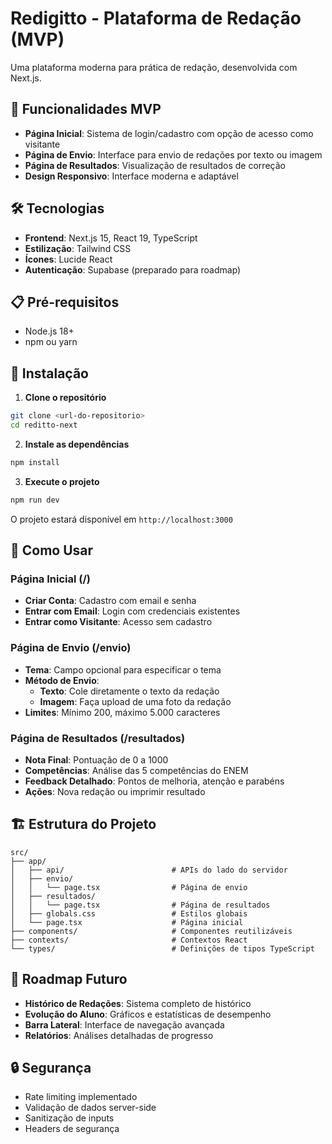# Redigitto - Plataforma de Redação (MVP)

Uma plataforma moderna para prática de redação, desenvolvida com Next.js.

## 🚀 Funcionalidades MVP

- **Página Inicial**: Sistema de login/cadastro com opção de acesso como visitante
- **Página de Envio**: Interface para envio de redações por texto ou imagem
- **Página de Resultados**: Visualização de resultados de correção
- **Design Responsivo**: Interface moderna e adaptável

## 🛠️ Tecnologias

- **Frontend**: Next.js 15, React 19, TypeScript
- **Estilização**: Tailwind CSS
- **Ícones**: Lucide React
- **Autenticação**: Supabase (preparado para roadmap)

## 📋 Pré-requisitos

- Node.js 18+ 
- npm ou yarn

## 🔧 Instalação

1. **Clone o repositório**
```bash
git clone <url-do-repositorio>
cd reditto-next
```

2. **Instale as dependências**
```bash
npm install
```

3. **Execute o projeto**
```bash
npm run dev
```

O projeto estará disponível em `http://localhost:3000`

## 📱 Como Usar

### Página Inicial (/)
- **Criar Conta**: Cadastro com email e senha
- **Entrar com Email**: Login com credenciais existentes
- **Entrar como Visitante**: Acesso sem cadastro

### Página de Envio (/envio)
- **Tema**: Campo opcional para especificar o tema
- **Método de Envio**: 
  - **Texto**: Cole diretamente o texto da redação
  - **Imagem**: Faça upload de uma foto da redação
- **Limites**: Mínimo 200, máximo 5.000 caracteres

### Página de Resultados (/resultados)
- **Nota Final**: Pontuação de 0 a 1000
- **Competências**: Análise das 5 competências do ENEM
- **Feedback Detalhado**: Pontos de melhoria, atenção e parabéns
- **Ações**: Nova redação ou imprimir resultado

## 🏗️ Estrutura do Projeto

```
src/
├── app/
│   ├── api/                        # APIs do lado do servidor
│   ├── envio/
│   │   └── page.tsx                # Página de envio
│   ├── resultados/
│   │   └── page.tsx                # Página de resultados
│   ├── globals.css                 # Estilos globais
│   └── page.tsx                    # Página inicial
├── components/                     # Componentes reutilizáveis
├── contexts/                       # Contextos React
└── types/                          # Definições de tipos TypeScript
```

## 🚧 Roadmap Futuro

- **Histórico de Redações**: Sistema completo de histórico
- **Evolução do Aluno**: Gráficos e estatísticas de desempenho
- **Barra Lateral**: Interface de navegação avançada
- **Relatórios**: Análises detalhadas de progresso

## 🔒 Segurança

- Rate limiting implementado
- Validação de dados server-side
- Sanitização de inputs
- Headers de segurança